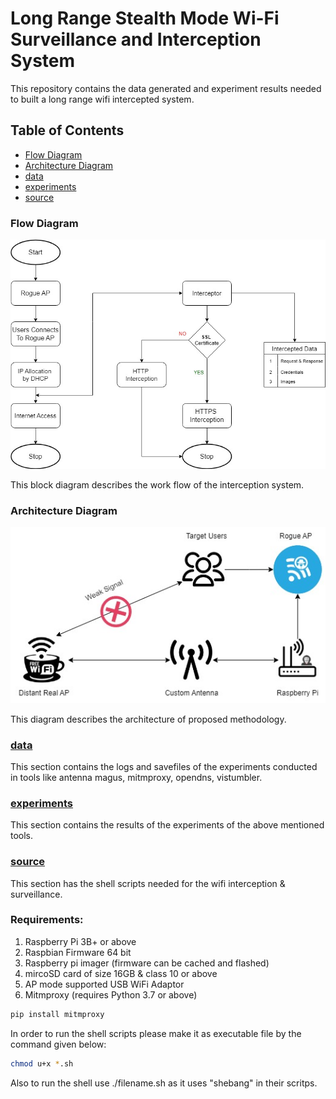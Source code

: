 # Long Range Stealth Mode Wi-Fi Surveillance and Interception System
  This repository contains the data generated and experiment results needed to built a long range wifi intercepted system.

## Table of Contents
- [Flow Diagram](#Flow-Diagram)
- [Architecture Diagram](#Architecture-Diagram)
- [data](#data)
- [experiments](#experiments)
- [source](#source)

### Flow Diagram
![Flow Diagram](https://github.com/AmritaCSN/LongRange-WiFi-Interceptor/blob/main/Flow%20Diagram.jpg?raw=true)

This block diagram describes the work flow of the interception system.

### Architecture Diagram 
![Architecture Diagram](https://github.com/AmritaCSN/LongRange-WiFi-Interceptor/blob/main/Architecture%20Diagram.jpg?raw=true)

This diagram describes the architecture of proposed methodology.

### [data](https://github.com/AmritaCSN/LongRange-WiFi-Interceptor/tree/main/data)
   This section contains the logs and savefiles of the experiments conducted in tools like antenna magus, mitmproxy, opendns, vistumbler.
    
### [experiments](https://github.com/AmritaCSN/LongRange-WiFi-Interceptor/tree/main/exp)
   This section contains the results of the experiments of the above mentioned tools.
    
### [source](https://github.com/AmritaCSN/LongRange-WiFi-Interceptor/tree/main/src)
   This section has the shell scripts needed for the wifi interception & surveillance.

### Requirements:

1. Raspberry Pi 3B+ or above 
2. Raspbian Firmware 64 bit
3. Raspberry pi imager (firmware can be cached and flashed)
4. mircoSD card of size 16GB & class 10 or above
5. AP mode supported USB WiFi Adaptor
6. Mitmproxy (requires Python 3.7 or above)

```bash
pip install mitmproxy 
```

In order to run the shell scripts please make it as executable file by the command given below:

```bash
chmod u+x *.sh
```

Also to run the shell use ./filename.sh as it uses "shebang" in their scritps.
